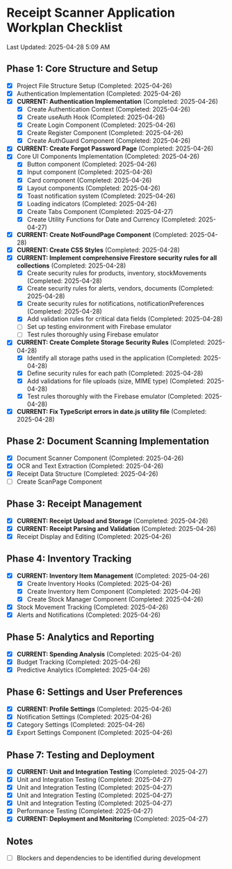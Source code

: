 # Receipt Scanner Application Workplan Checklist
Last Updated: 2025-04-28 5:09 AM

## Phase 1: Core Structure and Setup
- [x] Project File Structure Setup (Completed: 2025-04-26)
- [x] Authentication Implementation (Completed: 2025-04-26)
- [x] **CURRENT: Authentication Implementation** (Completed: 2025-04-26)
  - [x] Create Authentication Context (Completed: 2025-04-26)
  - [x] Create useAuth Hook (Completed: 2025-04-26)
  - [x] Create Login Component (Completed: 2025-04-26)
  - [x] Create Register Component (Completed: 2025-04-26)
  - [x] Create AuthGuard Component (Completed: 2025-04-26)
- [x] **CURRENT: Create Forgot Password Page** (Completed: 2025-04-26)
- [x] Core UI Components Implementation (Completed: 2025-04-26)
  - [x] Button component (Completed: 2025-04-26)
  - [x] Input component (Completed: 2025-04-26)
  - [x] Card component (Completed: 2025-04-26)
  - [x] Layout components (Completed: 2025-04-26)
  - [x] Toast notification system (Completed: 2025-04-26)
  - [x] Loading indicators (Completed: 2025-04-26)
  - [x] Create Tabs Component (Completed: 2025-04-27)
  - [x] Create Utility Functions for Date and Currency (Completed: 2025-04-27)
- [x] **CURRENT: Create NotFoundPage Component** (Completed: 2025-04-28)
- [x] **CURRENT: Create CSS Styles** (Completed: 2025-04-28)
- [x] **CURRENT: Implement comprehensive Firestore security rules for all collections** (Completed: 2025-04-28)
  - [x] Create security rules for products, inventory, stockMovements (Completed: 2025-04-28)
  - [x] Create security rules for alerts, vendors, documents (Completed: 2025-04-28)
  - [x] Create security rules for notifications, notificationPreferences (Completed: 2025-04-28)
  - [x] Add validation rules for critical data fields (Completed: 2025-04-28)
  - [ ] Set up testing environment with Firebase emulator
  - [ ] Test rules thoroughly using Firebase emulator
- [x] **CURRENT: Create Complete Storage Security Rules** (Completed: 2025-04-28)
  - [x] Identify all storage paths used in the application (Completed: 2025-04-28)
  - [x] Define security rules for each path (Completed: 2025-04-28)
  - [x] Add validations for file uploads (size, MIME type) (Completed: 2025-04-28)
  - [x] Test rules thoroughly with the Firebase emulator (Completed: 2025-04-28)
- [x] **CURRENT: Fix TypeScript errors in date.js utility file** (Completed: 2025-04-28)

## Phase 2: Document Scanning Implementation
- [x] Document Scanner Component (Completed: 2025-04-26)
- [x] OCR and Text Extraction (Completed: 2025-04-26)
- [x] Receipt Data Structure (Completed: 2025-04-26)
- [ ] Create ScanPage Component

## Phase 3: Receipt Management
- [x] **CURRENT: Receipt Upload and Storage** (Completed: 2025-04-26)
- [x] **CURRENT: Receipt Parsing and Validation** (Completed: 2025-04-26)
- [x] Receipt Display and Editing (Completed: 2025-04-26)

## Phase 4: Inventory Tracking
- [x] **CURRENT: Inventory Item Management** (Completed: 2025-04-26)
  - [x] Create Inventory Hooks (Completed: 2025-04-26)
  - [x] Create Inventory Item Component (Completed: 2025-04-26)
  - [x] Create Stock Manager Component (Completed: 2025-04-26)
- [x] Stock Movement Tracking (Completed: 2025-04-26)
- [x] Alerts and Notifications (Completed: 2025-04-26)

## Phase 5: Analytics and Reporting
- [x] **CURRENT: Spending Analysis** (Completed: 2025-04-26)
- [x] Budget Tracking (Completed: 2025-04-26)
- [x] Predictive Analytics (Completed: 2025-04-26)

## Phase 6: Settings and User Preferences
- [x] **CURRENT: Profile Settings** (Completed: 2025-04-26)
- [x] Notification Settings (Completed: 2025-04-26)
- [x] Category Settings (Completed: 2025-04-26)
- [x] Export Settings Component (Completed: 2025-04-26)

## Phase 7: Testing and Deployment
- [x] **CURRENT: Unit and Integration Testing** (Completed: 2025-04-27)
- [x] Unit and Integration Testing (Completed: 2025-04-27)
- [x] Unit and Integration Testing (Completed: 2025-04-27)
- [x] Unit and Integration Testing (Completed: 2025-04-27)
- [x] Unit and Integration Testing (Completed: 2025-04-27)
- [x] Performance Testing (Completed: 2025-04-27)
- [x] **CURRENT: Deployment and Monitoring** (Completed: 2025-04-27)

## Notes
- [ ] Blockers and dependencies to be identified during development
